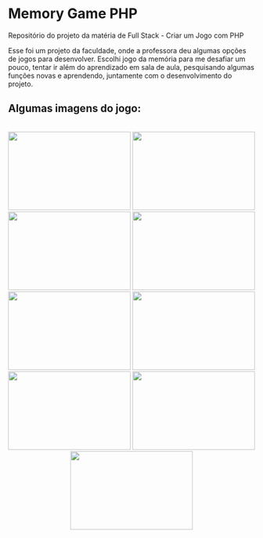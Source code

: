 # Memory Game PHP
Repositório do projeto da matéria de Full Stack - Criar um Jogo com PHP

Esse foi um projeto da faculdade, onde a professora deu algumas opções de jogos para desenvolver. Escolhi jogo da memória para me desafiar um pouco, tentar ir além do aprendizado em sala de aula,
pesquisando algumas funções novas e aprendendo, juntamente com o desenvolvimento do projeto.
<br>

## Algumas imagens do jogo: 
<br>
<div align = "center">
  <img src="https://github.com/GabihSantana/MemoryGamePHP/assets/135717302/18d0b8df-e4e4-46b1-a073-a90e2fc5ad07" width="250px" height="160px" />
  <img src="https://github.com/GabihSantana/MemoryGamePHP/assets/135717302/91d817d1-41d5-4101-9023-b6a87f5fdbbd" width="250px" height="160px" />
  <img src="https://github.com/GabihSantana/MemoryGamePHP/assets/135717302/d300db23-0655-4c90-b3c4-84dd21282025" width="250px" height="160px" />
  <img src="https://github.com/GabihSantana/MemoryGamePHP/assets/135717302/4fc8bce5-e4e6-44f7-b6c0-14bb131627b3" width="250px" height="160px" />
  <img src="https://github.com/GabihSantana/MemoryGamePHP/assets/135717302/0d2e167d-98a4-43fb-bf40-d8e992edb583" width="250px" height="160px" />
  <img src="https://github.com/GabihSantana/MemoryGamePHP/assets/135717302/66133ea1-e682-4f9c-8325-b31beb00bc28" width="250px" height="160px" />
  <img src="https://github.com/GabihSantana/MemoryGamePHP/assets/135717302/2c9611a4-48af-4b60-bc82-6ab706a2f97d" width="250px" height="160px" />
  <img src="https://github.com/GabihSantana/MemoryGamePHP/assets/135717302/70b90664-a1ff-436e-8754-a7345dd6c8ef" width="250px" height="160px" />
  <img src="https://github.com/GabihSantana/MemoryGamePHP/assets/135717302/4c6d2e08-d02b-4cb4-b6d7-61c8c4eb8439" width="250px" height="160px" />
</div>
